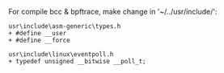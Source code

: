 For compile bcc & bpftrace, make change in '~/../usr/include/':
```
usr\include\asm-generic\types.h
+ #define __user
+ #define __force
```

```
usr\include\linux\eventpoll.h
+ typedef unsigned __bitwise __poll_t;
```
